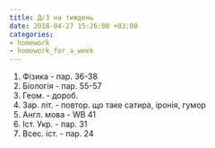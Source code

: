 ```yaml
---
title: Д/З на тиждень
date: 2018-04-27 15:26:00 +03:00
categories:
- homework
- homework_for_a_week
---
```


1. Фізика - пар. 36-38
2. Біологія - пар. 55-57
3. Геом. - дороб.
4. Зар. літ. - повтор. що таке сатира, іронія, гумор
5. Англ. мова - WB 41
6. Іст. Укр. - пар. 31
7. Всес. іст. - пар. 24
